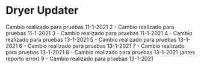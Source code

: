# Dryer Updater
Cambio realizado para pruebas 11-1-2021
2 - Cambio realizado para pruebas 11-1-2021
3 - Cambio realizado para pruebas 11-1-2021
4 - Cambio realizado para pruebas 13-1-2021
5 - Cambio realizado para pruebas 13-1-2021
6 - Cambio realizado para pruebas 13-1-2021
7 - Cambio realizado para pruebas 13-1-2021
8 - Cambio realizado para pruebas 13-1-2021 (antes reporto error)
9 - Cambio realizado para pruebas 13-1-2021
